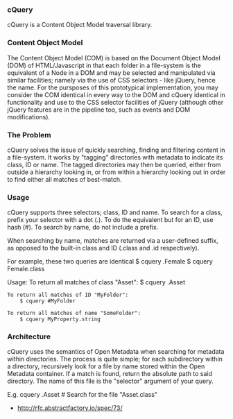 ### cQuery

cQuery is a Content Object Model traversal library.

### Content Object Model

The Content Object Model (COM) is based on the Document Object Model (DOM) of HTML/Javascript in that each folder in a file-system is the equivalent of a Node in a DOM and may be selected and manipulated via similar facilities; namely via the use of CSS selectors - like jQuery, hence the name. For the pursposes of this prototypical implementation, you may consider the COM identical in every way to the DOM and cQuery identical in functionality and use to the CSS selector facilities of jQuery (although other jQuery features are in the pipeline too, such as events and DOM modifications).

### The Problem

cQuery solves the issue of quickly searching, finding and filtering content in a file-system. It works by "tagging" directories with metadata to indicate its class, ID or name. The tagged directories may then be queried, either from outside a hierarchy looking in, or from within a hierarchy looking out in order to find either all matches of best-match.

### Usage

cQuery supports three selectors; class, ID and name.
To search for a class, prefix your selector with a dot
(.). To do the equivalent but for an ID, use hash (#).
To search by name, do not include a prefix.

When searching by name, matches are returned via a
user-defined suffix, as opposed to the built-in class
and ID (.class and .id respectively).

For example, these two queries are identical
$ cquery .Female
$ cquery Female.class

Usage:
    To return all matches of class "Asset":
        $ cquery .Asset

    To return all matches of ID "MyFolder":
        $ cquery #MyFolder

    To return all matches of name "SomeFolder":
        $ cquery MyProperty.string

### Architecture

cQuery uses the semantics of Open Metadata when searching for metadata within directories. The process is quite simple; for each subdirectory within a directory, recursively look for a file by name stored within the Open Metadata container. If a match is found, return the absolute path to said directory. The name of this file is the "selector" argument of your query.

E.g. cquery .Asset  # Search for the file "Asset.class"


- http://rfc.abstractfactory.io/spec/73/
